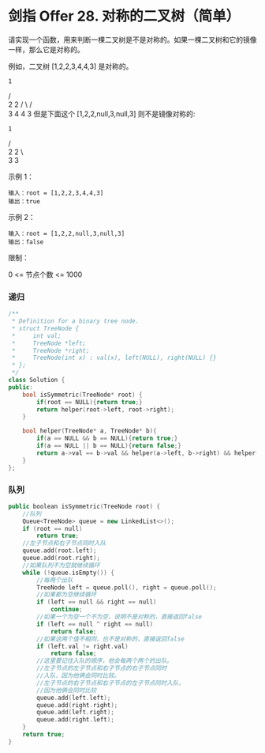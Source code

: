 # 剑指 Offer 28. 对称的二叉树（简单）

请实现一个函数，用来判断一棵二叉树是不是对称的。如果一棵二叉树和它的镜像一样，那么它是对称的。

例如，二叉树 [1,2,2,3,4,4,3] 是对称的。

    1
   / \
  2   2
 / \ / \
3  4 4  3
但是下面这个 [1,2,2,null,3,null,3] 则不是镜像对称的:

    1
   / \
  2   2
   \   \
   3    3

示例 1：

    输入：root = [1,2,2,3,4,4,3]
    输出：true

示例 2：

    输入：root = [1,2,2,null,3,null,3]
    输出：false

限制：

0 <= 节点个数 <= 1000

### 递归
```c++
/**
 * Definition for a binary tree node.
 * struct TreeNode {
 *     int val;
 *     TreeNode *left;
 *     TreeNode *right;
 *     TreeNode(int x) : val(x), left(NULL), right(NULL) {}
 * };
 */
class Solution {
public:
    bool isSymmetric(TreeNode* root) {
        if(root == NULL){return true;}
        return helper(root->left, root->right);
    }

    bool helper(TreeNode* a, TreeNode* b){
        if(a == NULL && b == NULL){return true;}
        if(a == NULL || b == NULL){return false;}
        return a->val == b->val && helper(a->left, b->right) && helper(a->right, b->left);
    }
};
```

### 队列
```c++
public boolean isSymmetric(TreeNode root) {
    //队列
    Queue<TreeNode> queue = new LinkedList<>();
    if (root == null)
        return true;
    //左子节点和右子节点同时入队
    queue.add(root.left);
    queue.add(root.right);
    //如果队列不为空就继续循环
    while (!queue.isEmpty()) {
        //每两个出队
        TreeNode left = queue.poll(), right = queue.poll();
        //如果都为空继续循环
        if (left == null && right == null)
            continue;
        //如果一个为空一个不为空，说明不是对称的，直接返回false
        if (left == null ^ right == null)
            return false;
        //如果这两个值不相同，也不是对称的，直接返回false
        if (left.val != right.val)
            return false;
        //这里要记住入队的顺序，他会每两个两个的出队。
        //左子节点的左子节点和右子节点的右子节点同时
        //入队，因为他俩会同时比较。
        //左子节点的右子节点和右子节点的左子节点同时入队，
        //因为他俩会同时比较
        queue.add(left.left);
        queue.add(right.right);
        queue.add(left.right);
        queue.add(right.left);
    }
    return true;
}
```